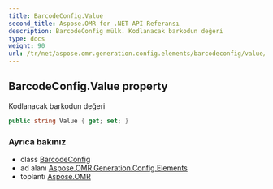 ```yaml
---
title: BarcodeConfig.Value
second_title: Aspose.OMR for .NET API Referansı
description: BarcodeConfig mülk. Kodlanacak barkodun değeri
type: docs
weight: 90
url: /tr/net/aspose.omr.generation.config.elements/barcodeconfig/value/
---
```

## BarcodeConfig.Value property

Kodlanacak barkodun değeri

```csharp
public string Value { get; set; }
```

### Ayrıca bakınız

* class [BarcodeConfig](../)
* ad alanı [Aspose.OMR.Generation.Config.Elements](../../barcodeconfig/)
* toplantı [Aspose.OMR](../../../)


